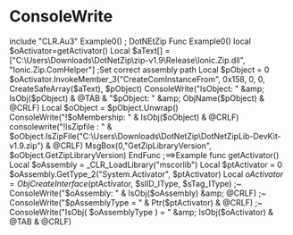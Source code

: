 # ConsoleWrite
include "CLR.Au3"  Example0() ; DotNEtZip  Func Example0()     local $oActivator=getActivator()      Local $aText[] = ["C:\Users\Downloads\DotNetZip\zip-v1.9\Release\Ionic.Zip.dll", "Ionic.Zip.ComHelper"] ;Set correct assembly path      Local $pObject = 0     $oActivator.InvokeMember_3("CreateComInstanceFrom", 0x158, 0, 0, CreateSafeArray($aText), $pObject)     ConsoleWrite("IsObject: " &amp; IsObj($pObject) &amp; @TAB &amp; "$pObject: " &amp; ObjName($pObject) &amp; @CRLF)      Local $oObject = $pObject.Unwrap()     ConsoleWrite("!$oMembership: " &amp; IsObj($oObject) &amp; @CRLF)     consolewrite("!IsZipfile : " &amp; $oObject.IsZipFile("C:\Users\Downloads\DotNetZip\DotNetZipLib-DevKit-v1.9.zip") &amp; @CRLF)     MsgBox(0,"GetZipLibraryVersion", $oObject.GetZipLibraryVersion)  EndFunc   ;==>Example   func getActivator()     Local $oAssembly = _CLR_LoadLibrary("mscorlib")     Local $ptActivator = 0     $oAssembly.GetType_2("System.Activator", $ptActivator)     Local $oActivator = ObjCreateInterface($ptActivator, $sIID_IType, $sTag_IType)  ;~  ConsoleWrite("$oAssembly: " &amp; IsObj($oAssembly) &amp; @CRLF) ;~  ConsoleWrite("$pAssemblyType = " &amp; Ptr($ptActivator) &amp; @CRLF) ;~  ConsoleWrite("IsObj( $oAssemblyType ) = " &amp; IsObj($oActivator) &amp; @TAB &amp; @CRLF)
